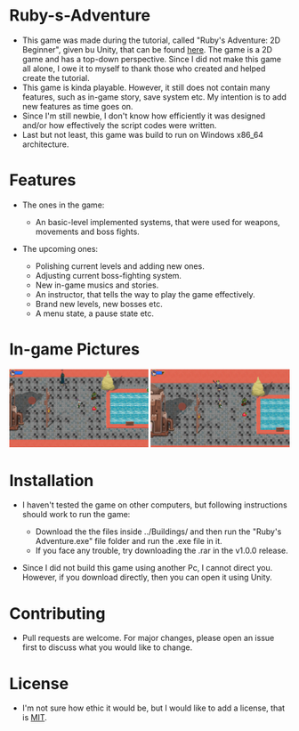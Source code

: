 # Ruby-s-Adventure

* This game was made during the tutorial, called "Ruby's Adventure: 2D Beginner", given bu Unity, that can be found [here](https://learn.unity.com/project/ruby-s-2d-rpg). The game is a 2D game and has a top-down perspective. Since I did not make this game all alone, I owe it to myself to thank those who created and helped create the tutorial.
* This game is kinda playable. However, it still does not contain many features, such as in-game story, save system etc. My intention is to add new features as time goes on.
* Since I'm still newbie, I don't know how efficiently it was designed and/or how effectively the script codes were written.
* Last but not least, this game was build to run on Windows x86_64 architecture.

# Features
  * The ones in the game:
      * An basic-level implemented systems, that were used for weapons, movements and boss fights.
      
  * The upcoming ones:
      * Polishing current levels and adding new ones.
      * Adjusting current boss-fighting system.
      * New in-game musics and stories.
      * An instructor, that tells the way to play the game effectively.
      * Brand new levels, new bosses etc.
      * A menu state, a pause state etc.
	  
# In-game Pictures

<img src="InGamePictures/PageI.png" width="250"> <img src="InGamePictures/PageII.png" width="250">

# Installation

* I haven't tested the game on other computers, but following instructions should work to run the game:
	* Download the the files inside ../Buildings/ and then run the "Ruby's Adventure.exe" file folder and run the .exe file in it.
	* If you face any trouble, try downloading the .rar in the v1.0.0 release.
	
* Since I did not build this game using another Pc, I cannot direct you. However, if you download directly, then you can open it using Unity.

# Contributing
* Pull requests are welcome. For major changes, please open an issue first to discuss what you would like to change.

# License
* I'm not sure how ethic it would be, but I would like to add a license, that is [MIT](https://choosealicense.com/licenses/mit/).
